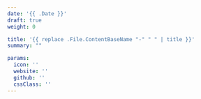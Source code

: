 ```yaml
---
date: '{{ .Date }}'
draft: true
weight: 0

title: '{{ replace .File.ContentBaseName "-" " " | title }}'
summary: ""

params:
  icon: ''
  website: ''
  github: ''
  cssClass: ''
---
```

